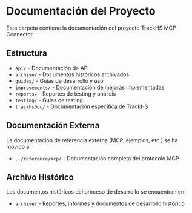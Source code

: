 # Documentación del Proyecto

Esta carpeta contiene la documentación del proyecto TrackHS MCP Connector.

## Estructura

- `api/` - Documentación de API
- `archive/` - Documentos históricos archivados
- `guides/` - Guías de desarrollo y uso
- `improvements/` - Documentación de mejoras implementadas
- `reports/` - Reportes de testing y análisis
- `testing/` - Guías de testing
- `trackhsDoc/` - Documentación específica de TrackHS

## Documentación Externa

La documentación de referencia externa (MCP, ejemplos, etc.) se ha movido a:
- `../reference/mcp/` - Documentación completa del protocolo MCP

## Archivo Histórico

Los documentos históricos del proceso de desarrollo se encuentran en:
- `archive/` - Reportes, informes y documentos de desarrollo histórico
